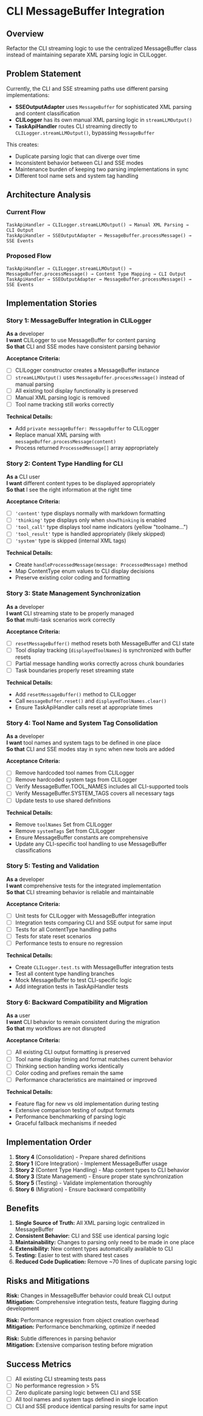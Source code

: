 # CLI MessageBuffer Integration

## Overview

Refactor the CLI streaming logic to use the centralized MessageBuffer class instead of maintaining separate XML parsing logic in CLILogger.

## Problem Statement

Currently, the CLI and SSE streaming paths use different parsing implementations:

- **SSEOutputAdapter** uses `MessageBuffer` for sophisticated XML parsing and content classification
- **CLILogger** has its own manual XML parsing logic in `streamLLMOutput()`
- **TaskApiHandler** routes CLI streaming directly to `CLILogger.streamLLMOutput()`, bypassing `MessageBuffer`

This creates:

- Duplicate parsing logic that can diverge over time
- Inconsistent behavior between CLI and SSE modes
- Maintenance burden of keeping two parsing implementations in sync
- Different tool name sets and system tag handling

## Architecture Analysis

### Current Flow

```
TaskApiHandler → CLILogger.streamLLMOutput() → Manual XML Parsing → CLI Output
TaskApiHandler → SSEOutputAdapter → MessageBuffer.processMessage() → SSE Events
```

### Proposed Flow

```
TaskApiHandler → CLILogger.streamLLMOutput() → MessageBuffer.processMessage() → Content Type Mapping → CLI Output
TaskApiHandler → SSEOutputAdapter → MessageBuffer.processMessage() → SSE Events
```

## Implementation Stories

### Story 1: MessageBuffer Integration in CLILogger

**As a** developer  
**I want** CLILogger to use MessageBuffer for content parsing  
**So that** CLI and SSE modes have consistent parsing behavior

**Acceptance Criteria:**

- [ ] CLILogger constructor creates a MessageBuffer instance
- [ ] `streamLLMOutput()` uses `MessageBuffer.processMessage()` instead of manual parsing
- [ ] All existing tool display functionality is preserved
- [ ] Manual XML parsing logic is removed
- [ ] Tool name tracking still works correctly

**Technical Details:**

- Add `private messageBuffer: MessageBuffer` to CLILogger
- Replace manual XML parsing with `messageBuffer.processMessage(content)`
- Process returned `ProcessedMessage[]` array appropriately

### Story 2: Content Type Handling for CLI

**As a** CLI user  
**I want** different content types to be displayed appropriately  
**So that** I see the right information at the right time

**Acceptance Criteria:**

- [ ] `'content'` type displays normally with markdown formatting
- [ ] `'thinking'` type displays only when `showThinking` is enabled
- [ ] `'tool_call'` type displays tool name indicators (yellow "toolname...")
- [ ] `'tool_result'` type is handled appropriately (likely skipped)
- [ ] `'system'` type is skipped (internal XML tags)

**Technical Details:**

- Create `handleProcessedMessage(message: ProcessedMessage)` method
- Map ContentType enum values to CLI display decisions
- Preserve existing color coding and formatting

### Story 3: State Management Synchronization

**As a** developer  
**I want** CLI streaming state to be properly managed  
**So that** multi-task scenarios work correctly

**Acceptance Criteria:**

- [ ] `resetMessageBuffer()` method resets both MessageBuffer and CLI state
- [ ] Tool display tracking (`displayedToolNames`) is synchronized with buffer resets
- [ ] Partial message handling works correctly across chunk boundaries
- [ ] Task boundaries properly reset streaming state

**Technical Details:**

- Add `resetMessageBuffer()` method to CLILogger
- Call `messageBuffer.reset()` and `displayedToolNames.clear()`
- Ensure TaskApiHandler calls reset at appropriate times

### Story 4: Tool Name and System Tag Consolidation

**As a** developer  
**I want** tool names and system tags to be defined in one place  
**So that** CLI and SSE modes stay in sync when new tools are added

**Acceptance Criteria:**

- [ ] Remove hardcoded tool names from CLILogger
- [ ] Remove hardcoded system tags from CLILogger
- [ ] Verify MessageBuffer.TOOL_NAMES includes all CLI-supported tools
- [ ] Verify MessageBuffer.SYSTEM_TAGS covers all necessary tags
- [ ] Update tests to use shared definitions

**Technical Details:**

- Remove `toolNames` Set from CLILogger
- Remove `systemTags` Set from CLILogger
- Ensure MessageBuffer constants are comprehensive
- Update any CLI-specific tool handling to use MessageBuffer classifications

### Story 5: Testing and Validation

**As a** developer  
**I want** comprehensive tests for the integrated implementation  
**So that** CLI streaming behavior is reliable and maintainable

**Acceptance Criteria:**

- [ ] Unit tests for CLILogger with MessageBuffer integration
- [ ] Integration tests comparing CLI and SSE output for same input
- [ ] Tests for all ContentType handling paths
- [ ] Tests for state reset scenarios
- [ ] Performance tests to ensure no regression

**Technical Details:**

- Create `CLILogger.test.ts` with MessageBuffer integration tests
- Test all content type handling branches
- Mock MessageBuffer to test CLI-specific logic
- Add integration tests in TaskApiHandler tests

### Story 6: Backward Compatibility and Migration

**As a** user  
**I want** CLI behavior to remain consistent during the migration  
**So that** my workflows are not disrupted

**Acceptance Criteria:**

- [ ] All existing CLI output formatting is preserved
- [ ] Tool name display timing and format matches current behavior
- [ ] Thinking section handling works identically
- [ ] Color coding and prefixes remain the same
- [ ] Performance characteristics are maintained or improved

**Technical Details:**

- Feature flag for new vs old implementation during testing
- Extensive comparison testing of output formats
- Performance benchmarking of parsing logic
- Graceful fallback mechanisms if needed

## Implementation Order

1. **Story 4** (Consolidation) - Prepare shared definitions
2. **Story 1** (Core Integration) - Implement MessageBuffer usage
3. **Story 2** (Content Type Handling) - Map content types to CLI behavior
4. **Story 3** (State Management) - Ensure proper state synchronization
5. **Story 5** (Testing) - Validate implementation thoroughly
6. **Story 6** (Migration) - Ensure backward compatibility

## Benefits

1. **Single Source of Truth:** All XML parsing logic centralized in MessageBuffer
2. **Consistent Behavior:** CLI and SSE use identical parsing logic
3. **Maintainability:** Changes to parsing only need to be made in one place
4. **Extensibility:** New content types automatically available to CLI
5. **Testing:** Easier to test with shared test cases
6. **Reduced Code Duplication:** Remove ~70 lines of duplicate parsing logic

## Risks and Mitigations

**Risk:** Changes in MessageBuffer behavior could break CLI output  
**Mitigation:** Comprehensive integration tests, feature flagging during development

**Risk:** Performance regression from object creation overhead  
**Mitigation:** Performance benchmarking, optimize if needed

**Risk:** Subtle differences in parsing behavior  
**Mitigation:** Extensive comparison testing before migration

## Success Metrics

- [ ] All existing CLI streaming tests pass
- [ ] No performance regression > 5%
- [ ] Zero duplicate parsing logic between CLI and SSE
- [ ] All tool names and system tags defined in single location
- [ ] CLI and SSE produce identical parsing results for same input
